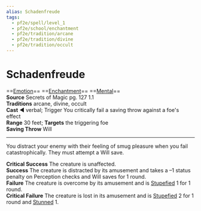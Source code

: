 ```yaml
---
alias: Schadenfreude
tags:
  - pf2e/spell/level_1
  - pf2e/school/enchantment
  - pf2e/tradition/arcane
  - pf2e/tradition/divine
  - pf2e/tradition/occult
---
```


# Schadenfreude

==[Emotion](Emotion.md)== ==[Enchantment](Enchantment.md)== ==[Mental](Mental.md)==  
__Source__ Secrets of Magic pg. 127 1.1  
**Traditions** arcane, divine, occult  
**Cast** ◄ verbal; Trigger You critically fail a saving throw against a foe's effect  
**Range** 30 feet; **Targets** the triggering foe  
**Saving Throw** Will

---

You distract your enemy with their feeling of smug pleasure when you fail catastrophically. They must attempt a Will save.

**Critical Success** The creature is unaffected.  
**Success** The creature is distracted by its amusement and takes a –1 status penalty on Perception checks and Will saves for 1 round.  
**Failure** The creature is overcome by its amusement and is [Stupefied](Stupefied.md) 1 for 1 round.  
**Critical Failure** The creature is lost in its amusement and is [Stupefied](Stupefied.md) 2 for 1 round and [Stunned](Stunned.md) 1.
